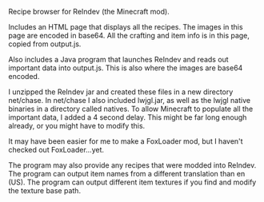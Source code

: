 Recipe browser for ReIndev (the Minecraft mod).

Includes an HTML page that displays all the recipes. The images in this page are encoded in base64. All the crafting and item info is in this page, copied from output.js.

Also includes a Java program that launches ReIndev and reads out important data into output.js. This is also where the images are base64 encoded.

I unzipped the ReIndev jar and created these files in a new directory net/chase. In net/chase I also included lwjgl.jar, as well as the lwjgl native binaries in a directory called natives. To allow Minecraft to populate all the important data, I added a 4 second delay. This might be far long enough already, or you might have to modify this.

It may have been easier for me to make a FoxLoader mod, but I haven't checked out FoxLoader...yet.

The program may also provide any recipes that were modded into ReIndev. The program can output item names from a different translation than en (US). The program can output different item textures if you find and modify the texture base path.
